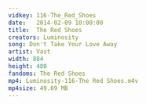 ```yaml
---
vidkey: 116-The_Red_Shoes
date:   2014-02-09 10:00:00
title:  The Red Shoes
creators: Luminosity
song: Don't Take Your Love Away
artist: Vast
width: 884
height: 480
fandoms: The Red Shoes
mp4: Luminosity-116-The Red Shoes.m4v
mp4size: 49.69 MB
---
```


  <div>
  
  </div>
  